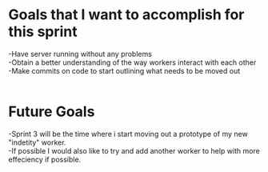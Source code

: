 <h1>Goals that I want to accomplish for this sprint</h1>
-Have server running without any problems 
<br />
-Obtain a better understanding of the way workers interact with each other
<br />
-Make commits on code to start outlining what needs to be moved out
<br /> <br />
<h1>Future Goals</h1>
-Sprint 3 will be the time where i start moving out a prototype of my new "indetity" worker. 
<br />
-If possible I would also like to try and add another worker to help with more effeciency if possible.
